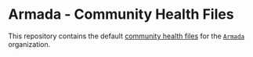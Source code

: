 # Armada - Community Health Files

This repository contains the default [community health files](https://help.github.com/en/github/building-a-strong-community/creating-a-default-community-health-file) for the [`Armada`](https://github.com/armada-org) organization.
